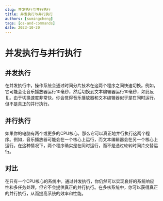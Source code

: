 ```yaml
---
slug: 并发执行与并行执行
title: 并发执行与并行执行
authors: [sumingcheng]
tags: [os-and-commands]
date: 2023-10-20
---
```


# 并发执行与并行执行



 

## 并发执行  

在并发执行中，操作系统会通过时间分片技术在这两个程序之间快速切换。例如，它可能会让音乐播放器运行10毫秒，然后切换到文本编辑器运行10毫秒，如此反复。由于切换速度非常快，你会觉得音乐播放器和文本编辑器似乎是在同时运行。但不是真正的并行执行。

## 并行执行  

如果你的电脑有两个或更多的CPU核心，那么它可以真正地并行执行这两个程序。例如，音乐播放器可能会在一个核心上运行，而文本编辑器会在另一个核心上运行。在这种情况下，两个程序确实是在同时运行，而不是通过轮转时间片交替运行。

## 对比  

在只有一个CPU核心的系统中，通过并发执行，你仍然可以实现良好的系统响应性和多任务处理，但它不会提供真正的并行执行。在多核系统中，你可以获得真正的并行执行，从而提高系统的效率和性能。